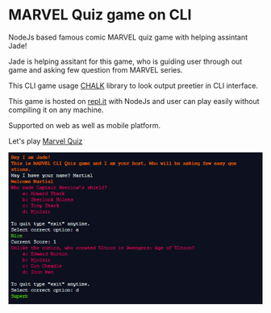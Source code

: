 # MARVEL Quiz game on CLI
 NodeJs based famous comic MARVEL quiz game with helping assintant Jade!

Jade is helping assitant for this game, who is guiding user through out game and asking few question from MARVEL series.

This CLI game usage [CHALK](https://www.npmjs.com/package/chalk) library to look output preetier in CLI interface.

This game is hosted on [repl.it](https://repl.it/~) with NodeJs and user can play easily without compiling it on any machine.

Supported on web as well as mobile platform.

Let's play [Marvel Quiz](https://repl.it/@mhimanshu0101/levelZeroMarvelgame?embed=1&output=1#index.js)

![Interface](https://github.com/mhimanshu0101/MARVEL-Quiz-game-on-CLI/blob/main/marvel_cli.PNG)